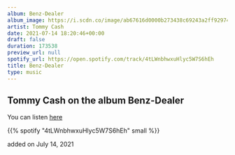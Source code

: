 ```yaml
---
album: Benz-Dealer
album_image: https://i.scdn.co/image/ab67616d0000b273438c69243a2ff92974945ae3
artist: Tommy Cash
date: 2021-07-14 18:20:46+00:00
draft: false
duration: 173538
preview_url: null
spotify_url: https://open.spotify.com/track/4tLWnbhwxuHlyc5W7S6hEh
title: Benz-Dealer
type: music
---
```



## Tommy Cash on the album Benz-Dealer

You can listen [here](https://open.spotify.com/track/4tLWnbhwxuHlyc5W7S6hEh)

{{% spotify "4tLWnbhwxuHlyc5W7S6hEh" small %}}

added on July 14, 2021